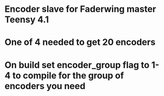 # Encoder slave for Faderwing master Teensy 4.1
# One of 4 needed to get 20 encoders
# On build set encoder_group flag to 1-4 to compile for the group of encoders you need



